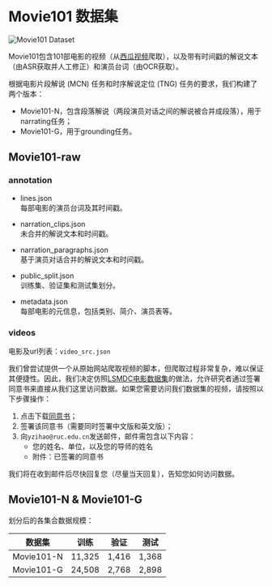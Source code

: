 # Movie101 数据集

![Movie101 Dataset](https://yuezih-bucket.oss-cn-beijing.aliyuncs.com/Movie101_dataset.png "Movie101 Dataset")

Movie101包含101部电影的视频（从[西瓜视频](https://www.ixigua.com/channel/barrier_free)爬取），以及带有时间戳的解说文本（由ASR获取并人工修正）和演员台词（由OCR获取）。

根据电影片段解说 (MCN) 任务和时序解说定位 (TNG) 任务的要求，我们构建了两个版本：
- Movie101-N，包含段落解说（两段演员对话之间的解说被合并成段落），用于narrating任务；
- Movie101-G，用于grounding任务。

## Movie101-raw

### annotation

- lines.json  
每部电影的演员台词及其时间戳。

- narration_clips.json  
未合并的解说文本和时间戳。

- narration_paragraphs.json  
基于演员对话合并的解说文本和时间戳。

- public_split.json  
训练集、验证集和测试集划分。

- metadata.json  
每部电影的元信息，包括类别、简介、演员表等。

### videos

电影及url列表：`video_src.json`

我们曾尝试提供一个从原始网站爬取视频的脚本，但爬取过程非常复杂，难以保证其便捷性。因此，我们决定仿照[LSMDC电影数据集](https://sites.google.com/site/describingmovies)的做法，允许研究者通过签署同意书来直接从我们这里访问数据。如果您需要访问我们数据集的视频，请按照以下步骤操作：

1. 点击下载[同意书](https://yuezih-bucket.oss-cn-beijing.aliyuncs.com/AccessMovie101.pdf)；
2. 签署该同意书（需要同时签署中文版和英文版）；
3. 向`yzihao@ruc.edu.cn`发送邮件，邮件需包含以下内容：
    - 您的姓名、单位，以及您的导师的姓名
    - 附件：已签署的同意书

我们将在收到邮件后尽快回复您（尽量当天回复），告知您如何访问数据。

## Movie101-N & Movie101-G

划分后的各集合数据规模：

| 数据集 | 训练 | 验证 | 测试 |
|---------|-------|------------|------|
| Movie101-N | 11,325 | 1,416 | 1,368 |
| Movie101-G | 24,508 | 2,768 | 2,898 |